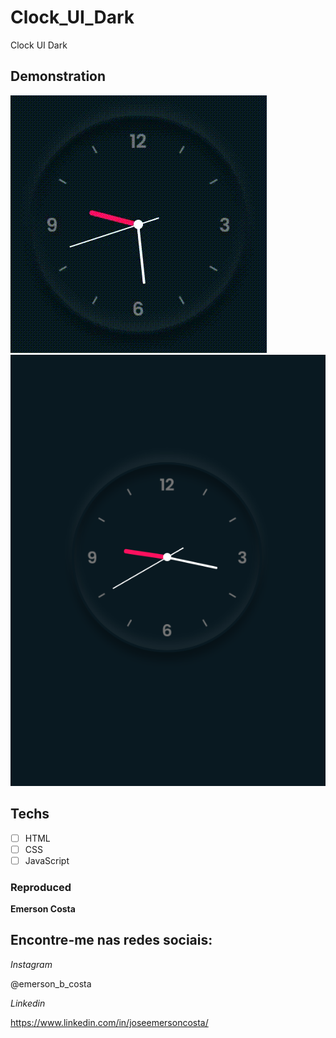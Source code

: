 # Clock_UI_Dark
 Clock UI Dark

## Demonstration

<img src="./img/result.gif" alt="Exemplo">
<img src="./img/result1.png" alt="Exemplo">

## Techs

* [ ] HTML
* [ ] CSS
* [ ] JavaScript

### Reproduced

**Emerson Costa**

## Encontre-me nas redes sociais: 

*Instagram*

@emerson_b_costa

*Linkedin*

https://www.linkedin.com/in/joseemersoncosta/
